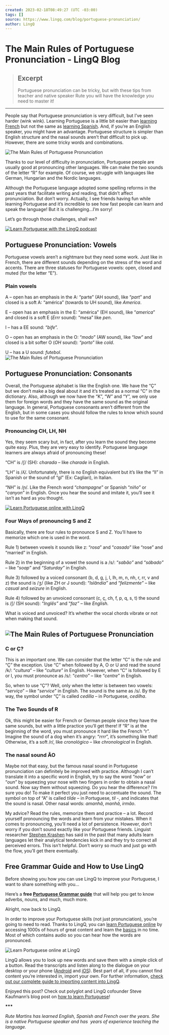 ```yaml
---
created: 2023-02-18T08:49:27 (UTC -03:00)
tags: []
source: https://www.lingq.com/blog/portuguese-pronunciation/
author: LingQ
---
```


# The Main Rules of Portuguese Pronunciation - LingQ Blog

> ## Excerpt
> Portuguese pronunciation can be tricky, but with these tips from teacher and native speaker Rute you will have the knowledge you need to master it!

---
People say that Portuguese pronunciation is very difficult, but I’ve seen harder (wink wink). Learning Portuguese is a little bit easier than [learning French](https://www.lingq.com/en/learn-french-online/) but not the same as [learning Spanish](https://www.lingq.com/en/learn-spanish-online/). And, if you’re an English speaker, you might have an advantage. Portuguese structure is simpler than English structure and the nasal sounds aren’t that difficult to pick up. However, there are some tricky words and combinations.

![The Main Rules of Portuguese Pronunciation](https://www.lingq.com/blog/blog/wp-content/uploads/2017/12/dictionary.jpg)

Thanks to our level of difficulty in pronunciation, Portuguese people are usually good at pronouncing other languages. We can make the two sounds of the letter “R” for example. Of course, we struggle with languages like German, Hungarian and the Nordic languages.

Although the Portuguese language adopted some spelling reforms in the past years that facilitate writing and reading, that didn’t affect pronunciation. But don’t worry. Actually, I see friends having fun while learning Portuguese and it’s incredible to see how fast people can learn and speak the language! But it is challenging…I’m sorry!

Let’s go through those challenges, shall we?

[![Learn Portuguese with the LingQ podcast](https://www.lingq.com/blog/wp-content/uploads/2021/08/Portuguese_Blog-Banner-1-1024x288.jpg)](https://youtube.com/playlist?list=PLn7iYKq-G3PJYxgX_YEY8Q2GDGupYHVxc)

## **Portuguese Pronunciation: Vowels**

Portuguese vowels aren’t a nightmare but they need some work. Just like in French, there are different sounds depending on the stress of the word and accents. There are three statuses for Portuguese vowels: open, closed and muted (for the letter “E”).

### **Plain vowels**

A – open has an emphasis in the A: “parte” (AH sound), like “*part*” and closed is a soft A: “américa” (towards to UH sound), like *America*.

E – open has an emphasis in the E: “américa” (EH sound), like “*america*” and closed is a soft E (*Errr* sound): “m*e*sa” like *pen*.

I – has a EE sound: “*bife*”.

O – open has an emphasis in the O: “*modo*” (AW sound), like “*law*” and closed is a bit softer O (*OH* sound): “*porto*” like *cold*.

U – has a U sound: *futebol*.  
![The Main Rules of Portuguese Pronunciation](https://www.lingq.com/blog/blog/wp-content/uploads/2017/12/church.jpeg)

## Portuguese Pronunciation: Consonants

Overall, the Portuguese alphabet is like the English one. We have the “Ç” but we don’t make a big deal about it and it’s treated as a normal “C” in the dictionary. Also, although we now have the “K”, “W” and “Y”, we only use them for foreign words and they have the same sound as the original language. In general, Portuguese consonants aren’t different from the English, but in some cases you should follow the rules to know which sound to use for the same consonant.

### **Pronouncing CH, LH, NH**

Yes, they seem scary but, in fact, after you learn the sound they become quite easy. Plus, they are very easy to identify. Portuguese language learners are always afraid of pronouncing these!

“CH” is /ʃ/ (SH): *charada –* like *charade* in English.  

“LH” is /ʎ/. Unfortunately, there is no English equivalent but it’s like the “ll” in Spanish or the sound of “gl” (Ex: Cagliari), in Italian.

“NH” is /ɲ/. Like the French word “*champagne*” or Spanish “*niño*” or “*canyon*” in English. Once you hear the sound and imitate it, you’ll see it isn’t as hard as you thought.

[![Learn Portuguese online with LingQ](https://www.lingq.com/blog/wp-content/uploads/2020/09/lingq-girl.png)](https://www.lingq.com/en/learn-portuguese-online/?utm_source=LingQ%20Blog&utm_medium=banner&utm_campaign=blogpost&utm_content=TheMainRulesofPortuguesePronunciation)

### **Four Ways of pronouncing S and Z**

Basically, there are four rules to pronounce S and Z. You’ll have to memorize which one is used in the word.

Rule 1) between vowels it sounds like z: “*rosa*” and “*casado*” like “rose” and “married” in English.

Rule 2) in the beginning of a vowel the sound is a /s/: “*sabão”* and “*sábado”* – like “*soap”* and *“Saturday”* in English.

Rule 3) followed by a voiced consonant (b, d, g, j, l, lh, m, n, nh, r, rr, v and z) the sound is /ʒ/ (like ZH or J sound): “*Islândia”* and “*felizmente”* – like *casual* and *seizure* in English.

Rule 4) followed by an unvoiced consonant (c, ç, ch, f, p, q, s, t) the sound is /ʃ/ (SH sound): “*Inglês”* and “*faz” –* like *English.*

What is voiced and unvoiced? It’s whether the vocal chords vibrate or not when making that sound.

## ![The Main Rules of Portuguese Pronunciation](https://www.lingq.com/blog/wp-content/uploads/2017/12/Youll-Get-there.png)

### **C or Ç?**

This is an important one. We can consider that the letter “C” is the rule and “Ç” the exception. Use “C” when followed by A, O or U and read the sound /k/: “*cultura*” – like “*culture*” in English. However, when “C” is followed by E or I, you must pronounce as /s/: “*centro*” – like “*centre*” in English.

So, when to use “Ç”? Well, only when the letter is between two vowels: “*serviço*” – like “*service*” in English. The sound is the same as /s/. By the way, the symbol under “Ç” is called *cedilla* – in Portuguese, *cedilha*.

### **The Two Sounds of R**

Ok, this might be easier for French or German people since they have the same sounds, but with a little practice you’ll get there! If “R” is at the beginning of the word, you must pronounce it hard like the French “r”. Imagine the sound of a dog when it’s angry: “*rrrr*”, it’s something like that! Otherwise, it’s a soft /r/, like *cronológico* – like *chronological* in English.

### **The nasal sound ÃO**

Maybe not that easy, but the famous nasal sound in Portuguese pronunciation can definitely be improved with practice. Although I can’t translate it into a specific word in English, try to say the word “*now*” or “*oun*” by squeezing your nose with two fingers in order to obtain a nasal sound. Now say them without squeezing. Do you hear the difference? I’m sure you do! To make it perfect you just need to accentuate the sound. The symbol on top of “A” is called *tilde* – in Portuguese, *til* -, and indicates that the sound is nasal. Other nasal words: *amanhã*, *manhã*, *irmão*.

My advice? Read the rules, memorize them and practice – a lot. Record yourself pronouncing the words and learn from your mistakes. When it comes to pronouncing, you’ll need a lot of persistence. However, don’t worry if you don’t sound exactly like your Portuguese friends. Linguist researcher [Stephen Krashen](https://www.lingq.com/blog/2016/09/14/stephen-krashen/) has said in the past that many adults learn languages let their analytical tendencies kick in and they try to correct all perceived errors. This isn’t helpful. Don’t worry so much and just go with the flow, you’ll get there eventually.

## Free Grammar Guide and How to Use LingQ

Before showing you how you can use LingQ to improve your Portuguese, I want to share something with you…

Here’s a **free [Portuguese Grammar guide](https://www.lingq.com/en/grammar-resource/portuguese/)** that will help you get to know adverbs, nouns, and much, much more.

Alright, now back to LingQ.

In order to improve your Portuguese skills (not just pronunciation), you’re going to need to read. Thanks to LingQ, you can [learn Portuguese online](https://www.lingq.com/en/learn-portuguese-online/) by accessing 1000s of hours of great content and learn the [basics](https://www.lingq.com/blog/2019/04/15/basic-portuguese/) in no time. Most of which contains audio so you can hear how the words are pronounced.

![Learn Portuguese online at LingQ](https://www.lingq.com/blog/wp-content/uploads/2017/12/port.png)

LingQ allows you to look up new words and save them with a simple click of a button. Read the transcripts and listen along to the dialogue on your desktop or your phone ([Android](https://play.google.com/store/apps/details?id=com.linguist&hl=en_CA) and [iOS](https://itunes.apple.com/us/app/lingq-learn-25-languages/id379385811?mt=8)). Best part of all, if you cannot find content you’re interested in, import your own. For further information, [check out our complete guide to importing content into LingQ](https://www.lingq.com/blog/2017/05/25/complete-guide-importing-lingq/).

Enjoyed this post? Check out polyglot and LingQ cofounder Steve Kaufmann’s blog post on [how to learn Portuguese](https://blog.thelinguist.com/how-to-learn-portuguese/)!

**\*\*\***

*Rute Martins has learned English, Spanish and French over the years. She is a native Portuguese speaker and has  years of experience teaching the language.*
